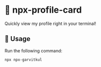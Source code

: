 # 📇 npx-profile-card

Quickly view my profile right in your terminal!

## 🚀 Usage

Run the following command:

```bash
npx npx-garvitkul

